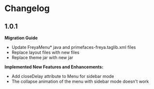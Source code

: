 # Changelog

## 1.0.1

**Migration Guide**

- Update FreyaMenu* java and primefaces-freya.taglib.xml files
- Replace layout files with new files
- Replace theme jar with new jar

**Implemented New Features and Enhancements:**

- Add closeDelay attribute to Menu for sidebar mode
- The collapse animation of the menu with sidebar mode doesn't work